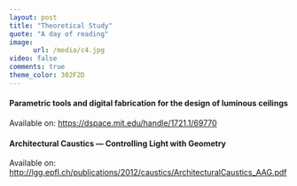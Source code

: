 ```yaml
---
layout: post
title: "Theoretical Study"
quote: "A day of reading"
image:
      url: /media/c4.jpg
video: false
comments: true
theme_color: 302F2D
---
```


#### Parametric tools and digital fabrication for the design of luminous ceilings

Available on: https://dspace.mit.edu/handle/1721.1/69770

#### Architectural Caustics — Controlling Light with Geometry

Available on: http://lgg.epfl.ch/publications/2012/caustics/ArchitecturalCaustics_AAG.pdf
